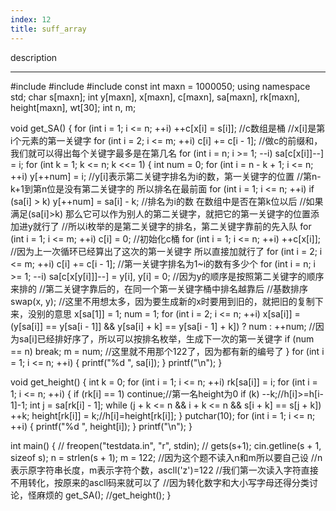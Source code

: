 ```yaml
---
index: 12
title: suff_array
---
```


description

---

#include<iostream>
#include<cstdio>
#include<cstring>
const int maxn = 1000050;
using namespace std;
char s[maxn];
int y[maxn], x[maxn], c[maxn], sa[maxn], rk[maxn], height[maxn], wt[30];
int n, m;

void get_SA() {
    for (int i = 1; i <= n; ++i) ++c[x[i] = s[i]];
//c数组是桶
//x[i]是第i个元素的第一关键字
    for (int i = 2; i <= m; ++i) c[i] += c[i - 1];
//做c的前缀和，我们就可以得出每个关键字最多是在第几名
    for (int i = n; i >= 1; --i) sa[c[x[i]]--] = i;
    for (int k = 1; k <= n; k <<= 1) {
        int num = 0;
        for (int i = n - k + 1; i <= n; ++i) y[++num] = i;
//y[i]表示第二关键字排名为i的数，第一关键字的位置
//第n-k+1到第n位是没有第二关键字的 所以排名在最前面
        for (int i = 1; i <= n; ++i) if (sa[i] > k) y[++num] = sa[i] - k;
//排名为i的数 在数组中是否在第k位以后
//如果满足(sa[i]>k) 那么它可以作为别人的第二关键字，就把它的第一关键字的位置添加进y就行了
//所以i枚举的是第二关键字的排名，第二关键字靠前的先入队
        for (int i = 1; i <= m; ++i) c[i] = 0;
//初始化c桶
        for (int i = 1; i <= n; ++i) ++c[x[i]];
//因为上一次循环已经算出了这次的第一关键字 所以直接加就行了
        for (int i = 2; i <= m; ++i) c[i] += c[i - 1]; //第一关键字排名为1~i的数有多少个
        for (int i = n; i >= 1; --i) sa[c[x[y[i]]]--] = y[i], y[i] = 0;
//因为y的顺序是按照第二关键字的顺序来排的
//第二关键字靠后的，在同一个第一关键字桶中排名越靠后
//基数排序
        swap(x, y);
//这里不用想太多，因为要生成新的x时要用到旧的，就把旧的复制下来，没别的意思
        x[sa[1]] = 1;
        num = 1;
        for (int i = 2; i <= n; ++i)
            x[sa[i]] = (y[sa[i]] == y[sa[i - 1]] && y[sa[i] + k] == y[sa[i - 1] + k]) ? num : ++num;
//因为sa[i]已经排好序了，所以可以按排名枚举，生成下一次的第一关键字
        if (num == n) break;
        m = num;
//这里就不用那个122了，因为都有新的编号了
    }
    for (int i = 1; i <= n; ++i) {
        printf("%d ", sa[i]);
    }
    printf("\n");
}

void get_height() {
    int k = 0;
    for (int i = 1; i <= n; ++i) rk[sa[i]] = i;
    for (int i = 1; i <= n; ++i) {
        if (rk[i] == 1) continue;//第一名height为0
        if (k) --k;//h[i]>=h[i-1]-1;
        int j = sa[rk[i] - 1];
        while (j + k <= n && i + k <= n && s[i + k] == s[j + k]) ++k;
        height[rk[i]] = k;//h[i]=height[rk[i]];
    }
    putchar(10);
    for (int i = 1; i <= n; ++i) {
        printf("%d ", height[i]);
    }
    printf("\n");
}

int main() {
    //  freopen("testdata.in", "r", stdin);
    //    gets(s+1);
    cin.getline(s + 1, sizeof s);
    n = strlen(s + 1);
    m = 122;
//因为这个题不读入n和m所以要自己设
//n表示原字符串长度，m表示字符个数，ascll('z')=122
//我们第一次读入字符直接不用转化，按原来的ascll码来就可以了
//因为转化数字和大小写字母还得分类讨论，怪麻烦的
    get_SA();
//get_height();
}
